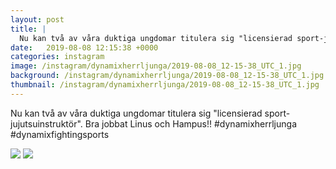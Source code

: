```yaml
---
layout: post
title: |
  Nu kan två av våra duktiga ungdomar titulera sig "licensierad sport-jujutsuinstruktör"
date:   2019-08-08 12:15:38 +0000
categories: instagram
image: /instagram/dynamixherrljunga/2019-08-08_12-15-38_UTC_1.jpg
background: /instagram/dynamixherrljunga/2019-08-08_12-15-38_UTC_1.jpg
thumbnail: /instagram/dynamixherrljunga/2019-08-08_12-15-38_UTC_1.jpg
---
```

Nu kan två av våra duktiga ungdomar titulera sig "licensierad sport-jujutsuinstruktör". Bra jobbat Linus och Hampus!! #dynamixherrljunga #dynamixfightingsports



<img src='/www-dynamix-herrljunga/instagram/dynamixherrljunga/2019-08-08_12-15-38_UTC_1.jpg' class='img-fluid' />


<img src='/www-dynamix-herrljunga/instagram/dynamixherrljunga/2019-08-08_12-15-38_UTC_2.jpg' class='img-fluid' />
